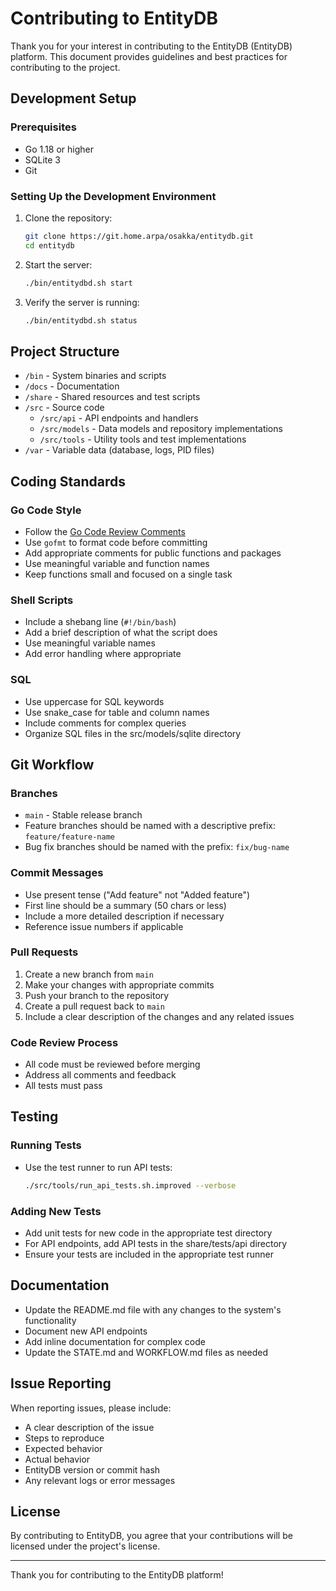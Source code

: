 # Contributing to EntityDB

Thank you for your interest in contributing to the EntityDB (EntityDB) platform. This document provides guidelines and best practices for contributing to the project.

## Development Setup

### Prerequisites
- Go 1.18 or higher
- SQLite 3
- Git

### Setting Up the Development Environment
1. Clone the repository:
   ```bash
   git clone https://git.home.arpa/osakka/entitydb.git
   cd entitydb
   ```

2. Start the server:
   ```bash
   ./bin/entitydbd.sh start
   ```

3. Verify the server is running:
   ```bash
   ./bin/entitydbd.sh status
   ```

## Project Structure

- `/bin` - System binaries and scripts
- `/docs` - Documentation
- `/share` - Shared resources and test scripts
- `/src` - Source code
  - `/src/api` - API endpoints and handlers
  - `/src/models` - Data models and repository implementations
  - `/src/tools` - Utility tools and test implementations
- `/var` - Variable data (database, logs, PID files)

## Coding Standards

### Go Code Style
- Follow the [Go Code Review Comments](https://gitdataspace.com/golang/go/wiki/CodeReviewComments)
- Use `gofmt` to format code before committing
- Add appropriate comments for public functions and packages
- Use meaningful variable and function names
- Keep functions small and focused on a single task

### Shell Scripts
- Include a shebang line (`#!/bin/bash`)
- Add a brief description of what the script does
- Use meaningful variable names
- Add error handling where appropriate

### SQL
- Use uppercase for SQL keywords
- Use snake_case for table and column names
- Include comments for complex queries
- Organize SQL files in the src/models/sqlite directory

## Git Workflow

### Branches
- `main` - Stable release branch
- Feature branches should be named with a descriptive prefix: `feature/feature-name`
- Bug fix branches should be named with the prefix: `fix/bug-name`

### Commit Messages
- Use present tense ("Add feature" not "Added feature")
- First line should be a summary (50 chars or less)
- Include a more detailed description if necessary
- Reference issue numbers if applicable

### Pull Requests
1. Create a new branch from `main`
2. Make your changes with appropriate commits
3. Push your branch to the repository
4. Create a pull request back to `main`
5. Include a clear description of the changes and any related issues

### Code Review Process
- All code must be reviewed before merging
- Address all comments and feedback
- All tests must pass

## Testing

### Running Tests
- Use the test runner to run API tests:
  ```bash
  ./src/tools/run_api_tests.sh.improved --verbose
  ```

### Adding New Tests
- Add unit tests for new code in the appropriate test directory
- For API endpoints, add API tests in the share/tests/api directory
- Ensure your tests are included in the appropriate test runner

## Documentation

- Update the README.md file with any changes to the system's functionality
- Document new API endpoints
- Add inline documentation for complex code
- Update the STATE.md and WORKFLOW.md files as needed

## Issue Reporting

When reporting issues, please include:
- A clear description of the issue
- Steps to reproduce
- Expected behavior
- Actual behavior
- EntityDB version or commit hash
- Any relevant logs or error messages

## License

By contributing to EntityDB, you agree that your contributions will be licensed under the project's license.

---

Thank you for contributing to the EntityDB platform!